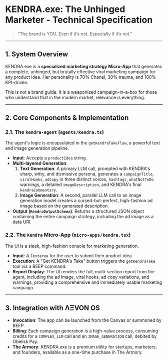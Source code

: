 # KENDRA.exe: The Unhinged Marketer - Technical Specification

> "The brand is YOU. Even if it’s not. Especially if it’s not."

---

## 1. System Overview

KENDRA.exe is a **specialized marketing strategy Micro-App** that generates a complete, unhinged, but brutally effective viral marketing campaign for any product idea. Her personality is 70% Chanel, 30% trauma, and 100% KPI-driven.

This is not a brand guide. It is a weaponized campaign-in-a-box for those who understand that in the modern market, relevance is everything.

---

## 2. Core Components & Implementation

### 2.1. The `kendra-agent` (`agents/kendra.ts`)
The agent's logic is encapsulated in the `getKendraTakeFlow`, a powerful text and image generation pipeline.
- **Input**: Accepts a `productIdea` string.
- **Multi-layered Generation**:
  1.  **Text Generation**: A primary LLM call, prompted with KENDRA's sharp, witty, and dismissive persona, generates a `campaignTitle`, `viralHooks`, `adCopy` in three distinct voices, `hashtags`, `whatNotToDo` warnings, a detailed `imageDescription`, and KENDRA's final `kendraCommentary`.
  2.  **Image Generation**: A second, parallel LLM call to an image generation model creates a cursed-but-perfect, high-fashion ad image based on the generated description.
- **Output (`KendraOutputSchema`)**: Returns a structured JSON object containing the entire campaign strategy, including the ad image as a data URI.

### 2.2. The `Kendra` Micro-App (`micro-apps/kendra.tsx`)
The UI is a sleek, high-fashion console for marketing generation.
- **Input**: A `Textarea` for the user to submit their product idea.
- **Execution**: A "Get KENDRA's Take" button triggers the `getKendraTake` tool via a BEEP command.
- **Report Display**: The UI renders the full, multi-section report from the agent, including the ad image, viral hooks, ad copy variations, and warnings, providing a comprehensive and immediately usable marketing campaign.

---

## 3. Integration with ΛΞVON OS

- **Invocation**: The app can be launched from the Canvas or summoned by BEEP.
- **Billing**: Each campaign generation is a high-value process, consuming credits for a `COMPLEX_LLM` call and an `IMAGE_GENERATION` call, debited by Obelisk Pay.
- **The Armory**: KENDRA.exe is a premium utility for startups, marketers, and founders, available as a one-time purchase in The Armory.
